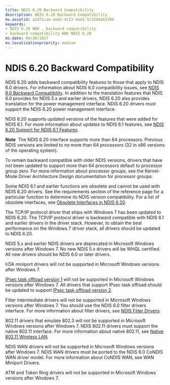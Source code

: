 ```yaml
---
title: NDIS 6.20 Backward Compatibility
description: NDIS 6.20 Backward Compatibility
ms.assetid: a2d71cae-aed2-4c23-9ad2-5c32d4ab2294
keywords:
- NDIS 6.20 WDK , backward compatibility
- backward compatibility WDK NDIS 6.20
ms.date: 04/20/2017
ms.localizationpriority: medium
---
```


# NDIS 6.20 Backward Compatibility





NDIS 6.20 adds backward compatibility features to those that apply to NDIS 6.0 drivers. For information about NDIS 6.0 compatibility issues, see [NDIS 6.0 Backward Compatibility](/previous-versions/windows/hardware/network/ndis-6-0-backward-compatibility). In addition to the translation features that NDIS 6.0 provides for NDIS 5.x and earlier drivers, NDIS 6.20 also provides translation for the power management interface. NDIS 6.20 drivers must support the NDIS 6.20 power management interface.

NDIS 6.20 supports updated versions of the features that were added for NDIS 6.1. For more information about updates to NDIS 6.1 features, see [NDIS 6.20 Support for NDIS 6.1 Features](ndis-6-20-updates-to-ndis-6-1-features.md).

**Note**  The NDIS 6.20 interface supports more than 64 processors. Previous NDIS versions are limited to no more than 64 processors (32 in x86 versions of the operating system).

 

To remain backward compatible with older NDIS versions, drivers that have not been updated to support more than 64 processors default to processor group zero. For more information about processor groups, see the Kernel-Mode Driver Architecture Design documentation for processor groups.

Some NDIS 6.1 and earlier functions are obsolete and cannot be used with NDIS 6.20 drivers. See the requirements section of the reference page for a particular function to determine its NDIS version compatibility. For a list of obsolete interfaces, see [Obsolete Interfaces in NDIS 6.20](obsolete-interfaces-in-ndis-6-20.md).

The TCP/IP protocol driver that ships with Windows 7 has been updated to NDIS 6.20. The TCP/IP protocol driver is backward compatible with NDIS 6.1 and earlier drivers in the driver stack. However, to obtain the best performance on the Windows 7 driver stack, all drivers should be updated to NDIS 6.20.

NDIS 5.x and earlier NDIS drivers are deprecated in Microsoft Windows versions after Windows 7. No new NDIS 5.x drivers will be WHQL certified. All new drivers should be NDIS 6.0 or later drivers.

IrDA miniport drivers will not be supported in Microsoft Windows versions after Windows 7.

[IPsec task offload version 1](background-reading-on-ipsec.md) will not be supported in Microsoft Windows versions after Windows 7. All drivers that support IPsec task offload should be updated to support [IPsec task offload version 2](./introduction-to-ipsec-offload-version-2.md).

Filter intermediate drivers will not be supported in Microsoft Windows versions after Windows 7. You should use the NDIS 6.0 filter drivers interface. For more information about filter drivers, see [NDIS Filter Drivers](ndis-filter-drivers.md).

802.11 drivers that emulate 802.3 will not be supported in Microsoft Windows versions after Windows 7. NDIS 802.11 drivers must support the native 802.11 interface. For more information about native 802.11, see [Native 802.11 Wireless LAN](/previous-versions/windows/hardware/wireless/ff560689(v=vs.85)).

NDIS WAN drivers will not be supported in Microsoft Windows versions after Windows 7. NDIS WAN drivers must be ported to the NDIS 6.0 CoNDIS WAN driver model. For more information about CoNDIS WAN, see WAN Miniport Drivers.

ATM and Token Ring drivers will not be supported in Microsoft Windows versions after Windows 7.

 

